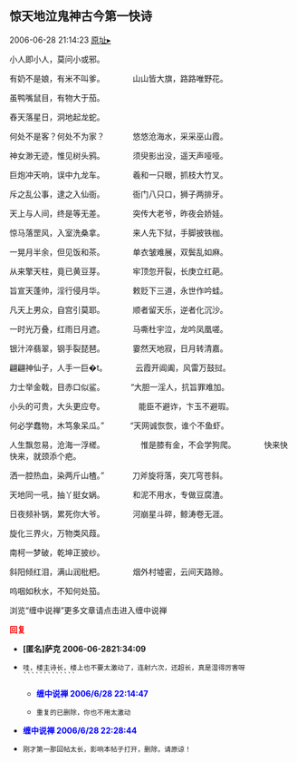 ## 惊天地泣鬼神古今第一快诗
2006-06-28 21:14:23
[原址▸](http://www.fxgan.com/chan_time/2006_01_06/202.htm)



 


 


 


 


 


 小人即小人，莫问小或邪。


 有奶不是娘，有米不叫爹。
   　　　 山山皆大旗，路路唯野花。


 虽鸭嘴鼠目，有物大于茄。


 舂天落星日，洞地起龙蛇。


 何处不是客？何处不为家？
   　　　 悠悠沧海水，采采巫山霞。


 神女渺无迹，惟见树头鸦。
   　　　 须臾影出没，遥天声哑哑。


 巨炮冲天响，误中九龙车。
   　　　 羲和一只眼，抓枝大竹叉。


  斥之乱公事，逮之入仙衙。
   　　 　衙门八只口，狮子两排牙。


 天上与人间，终是等无差。
   　　 　突传大老爷，昨夜会娇娃。


 惊马落罡风，入室洗桑拿。
   　　 　来人先下狱，手脚披铁枷。


 一晃月半余，但见饭和茶。
   　　 　单衣皱难展，双鬓乱如麻。


 从来擎天柱，竟已黄豆芽。
   　　　 牢顶忽开裂，长庚立红葩。


  旨宣天蓬帅，淫行侵月华。
   　　 　敕贬下三道，永世作吟蛙。


 凡天上男众，自宫引莫耶。
   　　 　顺者留天乐，逆者化沉沙。


 一时光万叠，红雨日月遮。
   　　　 马嘶杜宇泣，龙吟凤凰嗟。


 银汁淬翡翠，钢手裂琵琶。
   　　　 霎然天地寂，日月转清嘉。


 翩翩神仙子，人手一巨&#xfffd;t。
   　　 　云霞开阊阖，风雷万鼓挝。


 力士举金戟，目赤口似鲨。
   　　　“大胆一淫人，抗旨罪难加。


 小头的可贵，大头更应夸。
   　　　　能臣不避诈，卞玉不避瑕。


 何必学蠢物，木笃象呆瓜。”
   　　　“天网诚恢恢，谁个不鱼虾。


 人生飘忽易，沧海一浮槎。
   　　　 　惟是膝有金，不会学狗爬。
   　　　 快来快快来，就颈添个疤。


  洒一腔热血，染两斤山楂。”
   　　 　刀斧旋将落，突兀穹苍斜。


  天地同一吼，抽丫挺女娲。
   　　 　和泥不用水，专做豆腐渣。


  日夜频补锅，累死你大爷。
   　　 　河崩星斗碎，鲸涛卷无涯。


 旋化三界火，万物类风葭。


  南柯一梦破，乾坤正披纱。


 斜阳倾红泪，满山润枇杷。
   　　　 烟外村墟密，云间天路赊。


   呜咽如秋水，不知何处笳。



 浏览“缠中说禅”更多文章请点击进入缠中说禅


 





<font color='red'>**回复**</font>


- **[匿名]萨克 2006-06-2821:34:09**
- ```
  哇，楼主诗长，楼上也不要太激动了，连射六次，还超长，真是湿得厉害呀`````````````
  ```
   - **<font color='blue'>缠中说禅 2006/6/28 22:14:47</font>**
   - ```
     重复的已删除，你也不用太激动
     ```
- **<font color='blue'>缠中说禅 2006/6/28 22:28:44</font>**
- ```
  刚才第一那回帖太长，影响本帖子打开，删除，请原谅！
  ```
